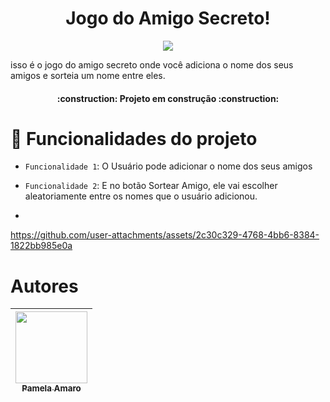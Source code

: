 <h1 align="center"> Jogo do Amigo Secreto! </h1>

<p align="center">
<img loading="lazy" src="http://img.shields.io/static/v1?label=STATUS&message=EM%20DESENVOLVIMENTO&color=GREEN&style=for-the-badge"/>
</p>

isso é o jogo do amigo secreto onde você adiciona o nome dos seus amigos e sorteia um nome entre eles.

<h4 align="center"> 
    :construction:  Projeto em construção  :construction:
</h4>

# :hammer: Funcionalidades do projeto

- `Funcionalidade 1`: O Usuário pode adicionar o nome dos seus amigos 
- `Funcionalidade 2`: E no botão Sortear Amigo, ele vai escolher aleatoriamente entre os nomes que o usuário adicionou.

- 

https://github.com/user-attachments/assets/2c30c329-4768-4bb6-8384-1822bb985e0a

# Autores

| [<img loading="lazy" src="https://github.com/user-attachments/assets/d22dc970-19db-4f4b-af31-bcca3d1ccd5e" width=115><br><sub>Pamela Amaro </sub>](https://github.com/paamelaamaro) 
| :---: | 

